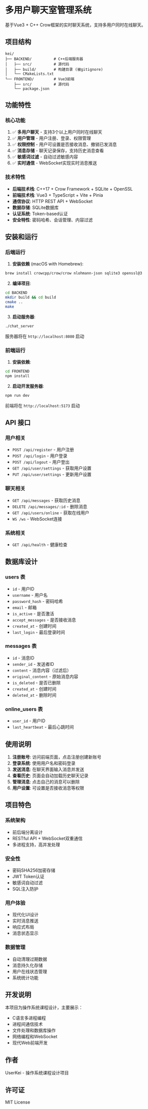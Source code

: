 # 多用户聊天室管理系统

基于Vue3 + C++ Crow框架的实时聊天系统，支持多用户同时在线聊天。

## 项目结构

```
kei/
├── BACKEND/          # C++后端服务器
│   ├── src/          # 源代码
│   ├── build/        # 构建目录 (被gitignore)
│   └── CMakeLists.txt
└── FRONTEND/         # Vue3前端
    ├── src/          # 源代码
    └── package.json
```

## 功能特性

### 核心功能
1. ✅ **多用户聊天** - 支持3个以上用户同时在线聊天
2. ✅ **用户管理** - 用户注册、登录、权限管理
3. ✅ **权限控制** - 用户可设置是否接收消息、撤销已发消息
4. ✅ **消息存储** - 聊天记录保存，支持历史消息查看
5. ✅ **敏感词过滤** - 自动过滤敏感内容
6. ✅ **实时通信** - WebSocket实现实时消息推送

### 技术特性
- **后端技术栈**: C++17 + Crow Framework + SQLite + OpenSSL
- **前端技术栈**: Vue3 + TypeScript + Vite + Pinia
- **通信协议**: HTTP REST API + WebSocket
- **数据存储**: SQLite数据库
- **认证系统**: Token-based认证
- **安全特性**: 密码哈希、会话管理、内容过滤

## 安装和运行

### 后端运行

1. **安装依赖** (macOS with Homebrew):
```bash
brew install crowcpp/crow/crow nlohmann-json sqlite3 openssl@3
```

2. **编译项目**:
```bash
cd BACKEND
mkdir build && cd build
cmake ..
make
```

3. **启动服务器**:
```bash
./chat_server
```
服务器将在 `http://localhost:8080` 启动

### 前端运行

1. **安装依赖**:
```bash
cd FRONTEND
npm install
```

2. **启动开发服务器**:
```bash
npm run dev
```
前端将在 `http://localhost:5173` 启动

## API 接口

### 用户相关
- `POST /api/register` - 用户注册
- `POST /api/login` - 用户登录
- `POST /api/logout` - 用户登出
- `GET /api/user/settings` - 获取用户设置
- `PUT /api/user/settings` - 更新用户设置

### 聊天相关
- `GET /api/messages` - 获取历史消息
- `DELETE /api/messages/:id` - 删除消息
- `GET /api/users/online` - 获取在线用户
- `WS /ws` - WebSocket连接

### 系统相关
- `GET /api/health` - 健康检查

## 数据库设计

### users 表
- `id` - 用户ID
- `username` - 用户名
- `password_hash` - 密码哈希
- `email` - 邮箱
- `is_active` - 是否激活
- `accept_messages` - 是否接收消息
- `created_at` - 创建时间
- `last_login` - 最后登录时间

### messages 表
- `id` - 消息ID
- `sender_id` - 发送者ID
- `content` - 消息内容（过滤后）
- `original_content` - 原始消息内容
- `is_deleted` - 是否已删除
- `created_at` - 创建时间
- `deleted_at` - 删除时间

### online_users 表
- `user_id` - 用户ID
- `last_heartbeat` - 最后心跳时间

## 使用说明

1. **注册账号**: 访问前端页面，点击注册创建新账号
2. **登录系统**: 使用用户名和密码登录
3. **发送消息**: 在聊天界面输入消息并发送
4. **查看历史**: 页面会自动加载历史聊天记录
5. **管理消息**: 点击自己的消息可以删除
6. **用户设置**: 可设置是否接收消息等权限

## 项目特色

### 系统架构
- 前后端分离设计
- RESTful API + WebSocket双重通信
- 多进程支持，高并发处理

### 安全性
- 密码SHA256加密存储
- JWT Token认证
- 敏感词自动过滤
- SQL注入防护

### 用户体验
- 现代化UI设计
- 实时消息推送
- 响应式布局
- 消息状态显示

### 数据管理
- 自动清理过期数据
- 消息持久化存储
- 用户在线状态管理
- 系统统计功能

## 开发说明

本项目为操作系统课程设计，主要展示：
- C语言多进程编程
- 进程间通信技术
- 文件处理和数据库操作
- 网络编程和WebSocket
- 现代Web前端开发

## 作者

UserKei - 操作系统课程设计项目

## 许可证

MIT License
